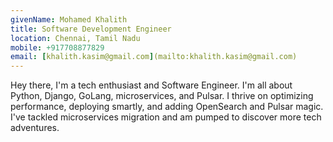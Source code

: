 ```yaml
---
givenName: Mohamed Khalith
title: Software Development Engineer
location: Chennai, Tamil Nadu
mobile: +917708877829
email: [khalith.kasim@gmail.com](mailto:khalith.kasim@gmail.com)
---
```


Hey there, I'm a tech enthusiast and Software Engineer. I'm all about Python, Django, GoLang, microservices, and Pulsar. I thrive on optimizing performance, deploying smartly, and adding OpenSearch and Pulsar magic. I've tackled microservices migration and am pumped to discover more tech adventures.
